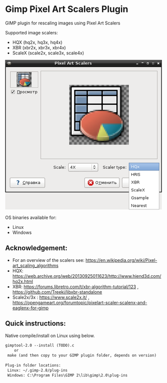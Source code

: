 Gimp Pixel Art Scalers Plugin
===========

GIMP plugin for rescaling images using Pixel Art Scalers

Supported image scalers:
 * HQX (hq2x, hq3x, hq4x)
 * XBR (xbr2x, xbr3x, xbr4x)
 * ScaleX (scale2x, scale3x, scale4x)

![GIMP Image Editor using Pixel Art Scalers Plugin](https://raw.githubusercontent.com/bbbbbr/gimp-plugin-pixel-art-scalers/master/info/gimp-plugin-pixel-art-scalers.png)


 OS binaries available for:
 * Linux
 * Windows


## Acknowledgement:
  * For an overview of the scalers see: https://en.wikipedia.org/wiki/Pixel-art_scaling_algorithms
  * HQX: https://web.archive.org/web/20130925011623/http://www.hiend3d.com/hq2x.html
  * XBR: https://forums.libretro.com/t/xbr-algorithm-tutorial/123 , https://github.com/Treeki/libxbr-standalone
  * Scale2x/3x : https://www.scale2x.it/ , https://opengameart.org/forumtopic/pixelart-scaler-scalenx-and-eaglenx-for-gimp

## Quick instructions:

Native compile/install on Linux using below.

```
gimptool-2.0 --install (TODO).c
    or
 make (and then copy to your GIMP plugin folder, depends on version)

Plug-in folder locations:
 Linux: ~/.gimp-2.8/plug-ins
 Windows: C:\Program Files\GIMP 2\lib\gimp\2.0\plug-ins

```

